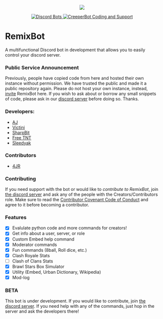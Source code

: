 <div align="center">
  <p> <img src="https://i.imgur.com/p4xEPNf.png"/> </p>
  <p>
    <a href="https://discordbots.org/bot/384044025298026496">
      <img src="https://discordbots.org/api/widget/servers/384044025298026496.svg" alt="Discord Bots" />
    </a>
    <a href="https://discord.gg/RzsYQ9f">
      <img src="https://discordapp.com/api/guilds/384102150109659137/embed.png" alt="CreeperBot Coding and Support" />
    </a>
  </p>
</div>

# RemixBot
A multifunctional Discord bot in development that allows you to easily control your discord server.

### Public Service Announcement
Previously, people have copied code from here and hosted their own instance without permission. We have trusted the public and made it a public repository again. Please do not host your own instance, instead, [invite](https://discordapp.com/oauth2/authorize?client_id=384044025298026496&scope=bot&permissions=268905542) RemixBot here. If you wish to ask about or borrow any small snippets of code, please ask in our [discord server](https://discord.gg/RzsYQ9f) before doing so. Thanks.

### Developers:
- [AJ](https://github.com/aj20418)
- [Victini](https://github.com/umbresp)
- [SharpBit](https://github.com/SharpBit)
- [Free TNT](https://github.com/freetnt5852)
- [Sleedyak](https://github.com/Sleedyak)

### Contributors
- [4JR](https://github.com/fourjr)

### Contributing
If you need support with the bot or would like to *contribute to RemixBot*, join [the discord server](https://discord.gg/RzsYQ9f) and ask any of the people with the Creators/Contributors role. Make sure to read the [Contributor Covenant Code of Conduct](https://github.com/cree-py/creepy.py/wiki/Contributor-Covenant-Code-of-Conduct) and agree to it before becoming a contributor.

### Features
- [x] Evalulate python code and more commands for creators!
- [x] Get info about a user, server, or role
- [x] Custom Embed help command
- [x] Moderator commands
- [x] Fun commands (8ball, Roll dice, etc.)
- [x] Clash Royale Stats
- [ ] Clash of Clans Stats
- [x] Brawl Stars Box Simulator
- [x] Utility (Embed, Urban Dictionary, Wikipedia)
- [x] Mod-log

### BETA
This bot is under development. If you would like to contribute, join [the discord server](https://discord.gg/RzsYQ9f). If you need help with any of the commands, just hop in the server and ask the developers there!
